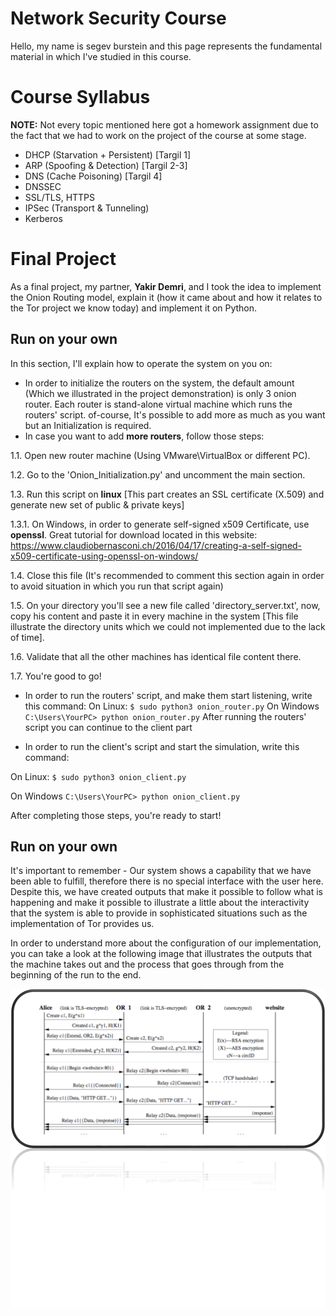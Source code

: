 # Network Security Course

Hello, my name is segev burstein and this page represents the fundamental material in which I've studied in this course. 


# Course Syllabus

**NOTE:** Not every topic mentioned here got a homework assignment due to the fact that we had to work on the project of the course at some stage.

 - DHCP  (Starvation + Persistent)   [Targil 1]
 - ARP   (Spoofing & Detection)      [Targil 2-3]
 - DNS   (Cache Poisoning)           [Targil 4]
 - DNSSEC
 - SSL/TLS, HTTPS
 - IPSec (Transport & Tunneling)
 - Kerberos

# Final Project

As a final project, my partner, **Yakir Demri**, and I took the idea to implement the Onion Routing model, explain it (how it came about and how it relates to the Tor project we know today) and implement it on Python.

## Run on your own
In this section, I'll explain how to operate the system on you on:
 - In order to initialize the routers on the system, the default amount (Which we illustrated in the project demonstration) is only 3 onion router. Each router is stand-alone virtual machine which runs the routers' script. of-course, It's possible to add more as much as you want but an Initialization is required.
 - In case you want to add **more routers**, follow those steps:
 
1.1. Open new router machine (Using VMware\VirtualBox or different PC).

1.2. Go to the 'Onion_Initialization.py' and uncomment the main section.

1.3. Run this script on **linux** [This part creates an SSL certificate (X.509) and generate new set of public & private keys]

1.3.1. On Windows, in order to generate self-signed x509 Certificate, use **openssl**. Great tutorial for download located in this website:
https://www.claudiobernasconi.ch/2016/04/17/creating-a-self-signed-x509-certificate-using-openssl-on-windows/

1.4. Close this file (It's recommended to comment this section again in order to avoid situation in which you run that script again) 

1.5. On your directory you'll see a new file called 'directory_server.txt', now, copy his content and paste it in every machine in the system [This file illustrate the directory units which we could not implemented due to the lack of time].

1.6. Validate that all the other machines has identical file content there.

1.7. You're good to go!

 - In order to run the routers' script, and make them start listening, write this command:
On Linux: `$ sudo python3 onion_router.py`
On Windows `C:\Users\YourPC> python onion_router.py`
After running the routers' script you can continue to the client part

 - In order to run the client's script and start the simulation, write this command:
 
 On Linux: `$ sudo python3 onion_client.py`
 
 On Windows `C:\Users\YourPC> python onion_client.py`
 
 After completing those steps, you're ready to start!
 ## Run on your own
It's important to remember - Our system shows a capability that we have been able to fulfill, therefore there is no special interface with the user here. Despite this, we have created outputs that make it possible to follow what is happening and make it possible to illustrate a little about the interactivity that the system is able to provide in sophisticated situations such as the implementation of Tor provides us.

In order to understand more about the configuration of our implementation, you can take a look at the following image that illustrates the outputs that the machine takes out and the process that goes through from the beginning of the run to the end.

![Image of the procedure](https://github.com/Segev608/NetworkSecurityLab/blob/master/procedure.png)
